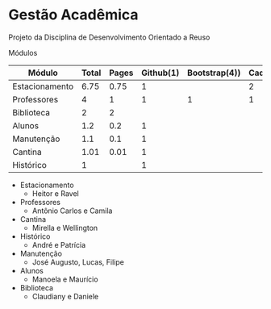 Gestão Acadêmica
===============

Projeto da Disciplina de Desenvolvimento Orientado a Reuso 

Módulos
	
|Módulo  | Total | Pages| Github(1)|Bootstrap(4))|Cadastro(3)|Listar(2)|  Salvar(5) |
|--------|-|--------| -----------|-------------|---------|-------|------------|
|Estacionamento |6.75|0.75 | 1 |  | 2 | 2 | STORAGE(1)|
|Professores| 4 |1 |1 | 1 | 1 |  |  |
|Biblioteca | 2|  2|  | |  |  |
|Alunos  | 1.2 | 0.2|1 |  |  |  |
|Manutenção| 1.1 |0.1| 1 |  |  |  |
|Cantina | 1.01 |0.01 |1 | |  |  |
|Histórico | 1 || 1 | |  |  |


- Estacionamento
	- 	Heitor e Ravel
- Professores
	- Antônio Carlos e Camila
- Cantina
	- Mirella e Wellington
- Histórico
	- André e Patrícia
- Manutenção
	- José Augusto, Lucas, Filipe
- Alunos
	- Manoela e Maurício
- Biblioteca
	- Claudiany e Daniele